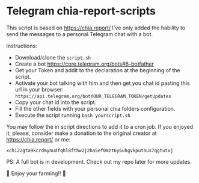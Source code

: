 # Telegram chia-report-scripts
This script is based on https://chia.report/ I've only added the hability to send the messages to a personal Telegram chat with a bot.

Instructions:
- Download/clone the `script.sh`
- Create a bot https://core.telegram.org/bots#6-botfather
- Get your Token and addit to the declaration at the beginning of the script.
- Activate your bot talking with him and then get you chat id pasting this url in your browser:
```https://api.telegram.org/botYOUR_TELEGRAM_TOKEN/getUpdates```
- Copy your chat id into the script.
- Fill the other fields with your personal chia folders configuration.
- Execute the script running `bash yourscript.sh`
  
You may follow the in script directions to add it to a cron job.
If you enjoyed it, please, consider make a donation to the original creator at https://chia.report/
or me:

`xch122gta9kcrdmynudfqhl8fthw2j2ha5ef0mzt6y6uhgvkputaus7qgtutxj`

PS: A full bot is in development. Check out my repo later for more updates.

:seedling: Enjoy your farming!! :seedling:
